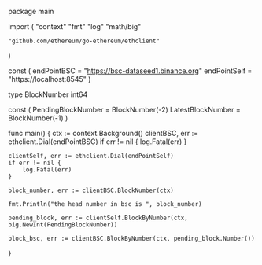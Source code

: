 package main

import (
	"context"
	"fmt"
	"log"
	"math/big"

	"github.com/ethereum/go-ethereum/ethclient"
)

const (
	endPointBSC  = "https://bsc-dataseed1.binance.org"
	endPointSelf = "https://localhost:8545"
)

type BlockNumber int64

const (
	PendingBlockNumber = BlockNumber(-2)
	LatestBlockNumber  = BlockNumber(-1)
)

func main() {
	ctx := context.Background()
	clientBSC, err := ethclient.Dial(endPointBSC)
	if err != nil {
		log.Fatal(err)
	}

	clientSelf, err := ethclient.Dial(endPointSelf)
	if err != nil {
		log.Fatal(err)
	}

	block_number, err := clientBSC.BlockNumber(ctx)

	fmt.Println("the head number in bsc is ", block_number)

	pending_block, err := clientSelf.BlockByNumber(ctx, big.NewInt(PendingBlockNumber))

	block_bsc, err := clientBSC.BlockByNumber(ctx, pending_block.Number())

}
